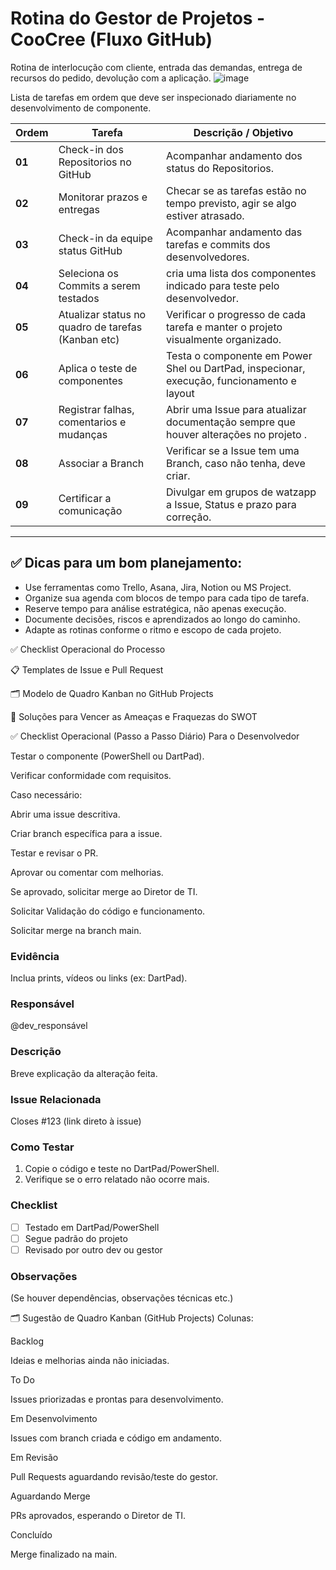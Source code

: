 
# Rotina do Gestor de Projetos - CooCree (Fluxo GitHub)

Rotina de interlocução com cliente, entrada das demandas, entrega de recursos do pedido, devolução com a aplicação.
![image](https://github.com/user-attachments/assets/aa853587-3cd7-4aab-8882-86e6b1e01ce2)



Lista de tarefas em ordem que deve ser inspecionado diariamente no desenvolvimento de componente.

| **Ordem**   | **Tarefa**                                        | **Descrição / Objetivo**                                                                |
|-------------|---------------------------------------------------|-----------------------------------------------------------------------------------------|
| **01**      | Check-in dos Repositorios no GitHub               | Acompanhar andamento dos status do Repositorios.                                        |
| **02**      | Monitorar prazos e entregas                       | Checar se as tarefas estão no tempo previsto, agir se algo estiver atrasado.            |
| **03**      | Check-in da equipe status GitHub                  | Acompanhar andamento das tarefas e commits dos desenvolvedores.                         |
| **04**      | Seleciona os Commits a serem testados             | cria uma lista dos componentes indicado para teste pelo desenvolvedor.                  |
| **05**      | Atualizar status no quadro de tarefas (Kanban etc)| Verificar o progresso de cada tarefa e manter o projeto visualmente organizado.         |
| **06**      | Aplica o teste de componentes                     | Testa o componente em Power Shel ou DartPad, inspecionar, execução, funcionamento e layout  |
| **07**      | Registrar falhas, comentarios e mudanças          | Abrir uma Issue para atualizar documentação sempre que houver alterações no projeto .   |
| **08**      | Associar a Branch                                 | Verificar se a Issue tem uma Branch, caso não tenha, deve criar.                        |
| **09**      | Certificar a comunicação                          | Divulgar em grupos de watzapp a Issue, Status e prazo para correção.                    |






---

## ✅ Dicas para um bom planejamento:

- Use ferramentas como Trello, Asana, Jira, Notion ou MS Project.
- Organize sua agenda com blocos de tempo para cada tipo de tarefa.
- Reserve tempo para análise estratégica, não apenas execução.
- Documente decisões, riscos e aprendizados ao longo do caminho.
- Adapte as rotinas conforme o ritmo e escopo de cada projeto.







✅ Checklist Operacional do Processo

📋 Templates de Issue e Pull Request

🗂️ Modelo de Quadro Kanban no GitHub Projects

🔧 Soluções para Vencer as Ameaças e Fraquezas do SWOT

✅ Checklist Operacional (Passo a Passo Diário)
Para o Desenvolvedor

 Testar o componente (PowerShell ou DartPad).

 Verificar conformidade com requisitos.

 Caso necessário:

 Abrir uma issue descritiva.

 Criar branch específica para a issue.

 Testar e revisar o PR.

 Aprovar ou comentar com melhorias.

 Se aprovado, solicitar merge ao Diretor de TI.

Solicitar Validação do código e funcionamento.

Solicitar merge na branch main.

### Evidência
Inclua prints, vídeos ou links (ex: DartPad).

### Responsável
@dev_responsável

### Descrição
Breve explicação da alteração feita.

### Issue Relacionada
Closes #123 (link direto à issue)

### Como Testar
1. Copie o código e teste no DartPad/PowerShell.
2. Verifique se o erro relatado não ocorre mais.

### Checklist
- [ ] Testado em DartPad/PowerShell
- [ ] Segue padrão do projeto
- [ ] Revisado por outro dev ou gestor

### Observações
(Se houver dependências, observações técnicas etc.)


🗂️ Sugestão de Quadro Kanban (GitHub Projects)
Colunas:

Backlog

Ideias e melhorias ainda não iniciadas.

To Do

Issues priorizadas e prontas para desenvolvimento.

Em Desenvolvimento

Issues com branch criada e código em andamento.

Em Revisão

Pull Requests aguardando revisão/teste do gestor.

Aguardando Merge

PRs aprovados, esperando o Diretor de TI.

Concluído

Merge finalizado na main.
